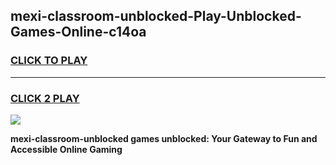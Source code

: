 
## mexi-classroom-unblocked-Play-Unblocked-Games-Online-c14oa
<h3>
<a href="https://premium76.site?title=mexi-classroom-unblocked&ref=25A">CLICK TO PLAY</a></h3>
<hr>

<h3>
<a href="https://premium76.site?title=mexi-classroom-unblocked&ref=25A">CLICK 2 PLAY</a>
  
</h3>

<a href="https://premium76.site?title=mexi-classroom-unblocked&ref=25A"><img src="https://clearcache.store/games.png"></a>


**mexi-classroom-unblocked games unblocked: Your Gateway to Fun and Accessible Online Gaming**
